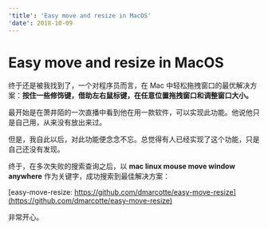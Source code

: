 ```yaml
---
'title': 'Easy move and resize in MacOS'
'date': 2018-10-09
---
```

# Easy move and resize in MacOS

终于还是被我找到了，一个对程序员而言，在 Mac 中轻松拖拽窗口的最优解决方案：**按住一些修饰键，借助左右鼠标键，在任意位置拖拽窗口和调整窗口大小。**

最开始是在萧井陌的一次直播中看到他在用一款软件，可以实现此功能。他说他只是自己用，从来没有放出来过。

但是，我自此以后，对此功能便念念不忘。总觉得有人已经实现了这个功能，只是自己还没有发现。

终于，在多次失败的搜索查询之后，以 **mac linux mouse move window anywhere** 作为关键字，成功搜索到最佳解决方案：

[easy-move-resize: https://github.com/dmarcotte/easy-move-resize](https://github.com/dmarcotte/easy-move-resize)

非常开心。
